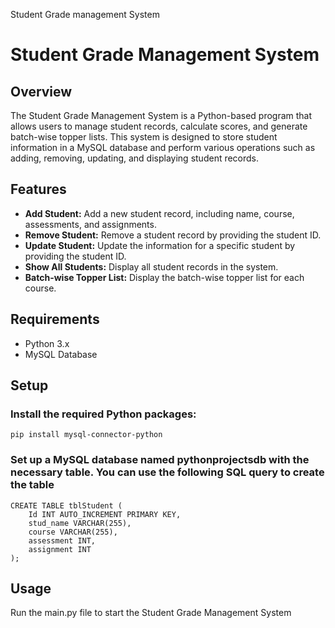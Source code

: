 Student Grade management System
# Student Grade Management System

## Overview
The Student Grade Management System is a Python-based program that allows users to manage student records, calculate scores, and generate batch-wise topper lists. This system is designed to store student information in a MySQL database and perform various operations such as adding, removing, updating, and displaying student records.

## Features
- **Add Student:** Add a new student record, including name, course, assessments, and assignments.
- **Remove Student:** Remove a student record by providing the student ID.
- **Update Student:** Update the information for a specific student by providing the student ID.
- **Show All Students:** Display all student records in the system.
- **Batch-wise Topper List:** Display the batch-wise topper list for each course.

## Requirements
- Python 3.x
- MySQL Database

## Setup

### Install the required Python packages:
```
pip install mysql-connector-python
```
### Set up a MySQL database named pythonprojectsdb with the necessary table. You can use the following SQL query to create the table
```
CREATE TABLE tblStudent (
    Id INT AUTO_INCREMENT PRIMARY KEY,
    stud_name VARCHAR(255),
    course VARCHAR(255),
    assessment INT,
    assignment INT
);

```
## Usage
Run the main.py file to start the Student Grade Management System
